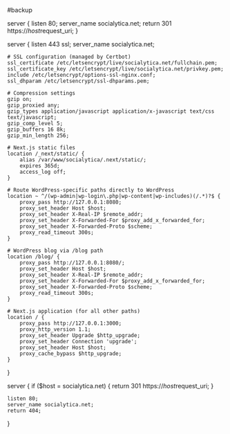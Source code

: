 #backup

server {
    listen 80;
    server_name socialytica.net;
    return 301 https://$host$request_uri;
}

server {
    listen 443 ssl;
    server_name socialytica.net;

    # SSL configuration (managed by Certbot)
    ssl_certificate /etc/letsencrypt/live/socialytica.net/fullchain.pem;
    ssl_certificate_key /etc/letsencrypt/live/socialytica.net/privkey.pem;
    include /etc/letsencrypt/options-ssl-nginx.conf;
    ssl_dhparam /etc/letsencrypt/ssl-dhparams.pem;

    # Compression settings
    gzip on;
    gzip_proxied any;
    gzip_types application/javascript application/x-javascript text/css text/javascript;
    gzip_comp_level 5;
    gzip_buffers 16 8k;
    gzip_min_length 256;

    # Next.js static files
    location /_next/static/ {
        alias /var/www/socialytica/.next/static/;
        expires 365d;
        access_log off;
    }

    # Route WordPress-specific paths directly to WordPress
    location ~ ^/(wp-admin|wp-login\.php|wp-content|wp-includes)(/.*)?$ {
        proxy_pass http://127.0.0.1:8080;
        proxy_set_header Host $host;
        proxy_set_header X-Real-IP $remote_addr;
        proxy_set_header X-Forwarded-For $proxy_add_x_forwarded_for;
        proxy_set_header X-Forwarded-Proto $scheme;
        proxy_read_timeout 300s;
    }

    # WordPress blog via /blog path
    location /blog/ {
        proxy_pass http://127.0.0.1:8080/;
        proxy_set_header Host $host;
        proxy_set_header X-Real-IP $remote_addr;
        proxy_set_header X-Forwarded-For $proxy_add_x_forwarded_for;
        proxy_set_header X-Forwarded-Proto $scheme;
        proxy_read_timeout 300s;
    }

    # Next.js application (for all other paths)
    location / {
        proxy_pass http://127.0.0.1:3000;
        proxy_http_version 1.1;
        proxy_set_header Upgrade $http_upgrade;
        proxy_set_header Connection 'upgrade';
        proxy_set_header Host $host;
        proxy_cache_bypass $http_upgrade;
    }
}

server {
    if ($host = socialytica.net) {
        return 301 https://$host$request_uri;
    }

    listen 80;
    server_name socialytica.net;
    return 404;
}
